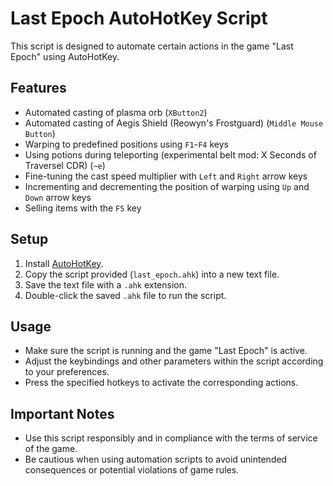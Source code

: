 # Last Epoch AutoHotKey Script

This script is designed to automate certain actions in the game "Last Epoch" using AutoHotKey.

## Features

- Automated casting of plasma orb (`XButton2`)
- Automated casting of Aegis Shield (Reowyn's Frostguard) (`Middle Mouse Button`)
- Warping to predefined positions using `F1`-`F4` keys
- Using potions during teleporting (experimental belt mod: X Seconds of Traversel CDR) (`~e`)
- Fine-tuning the cast speed multiplier with `Left` and `Right` arrow keys
- Incrementing and decrementing the position of warping using `Up` and `Down` arrow keys
- Selling items with the `F5` key

## Setup

1. Install [AutoHotKey](https://www.autohotkey.com/).
2. Copy the script provided (`last_epoch.ahk`) into a new text file.
3. Save the text file with a `.ahk` extension.
4. Double-click the saved `.ahk` file to run the script.

## Usage

- Make sure the script is running and the game "Last Epoch" is active.
- Adjust the keybindings and other parameters within the script according to your preferences.
- Press the specified hotkeys to activate the corresponding actions.

## Important Notes

- Use this script responsibly and in compliance with the terms of service of the game.
- Be cautious when using automation scripts to avoid unintended consequences or potential violations of game rules.
